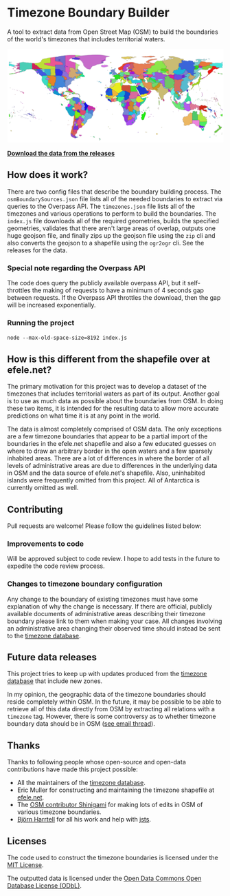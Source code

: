 # Timezone Boundary Builder

A tool to extract data from Open Street Map (OSM) to build the boundaries of the world's timezones that includes territorial waters.

<p align="center"><img src="2017a.png" /></p>

**[Download the data from the releases](https://github.com/evansiroky/timezone-boundary-builder/releases)**

## How does it work?

There are two config files that describe the boundary building process.  The `osmBoundarySources.json` file lists all of the needed boundaries to extract via queries to the Overpass API.  The `timezones.json` file lists all of the timezones and various operations to perform to build the boundaries.  The `index.js` file downloads all of the required geometries, builds the specified geometries, validates that there aren't large areas of overlap, outputs one huge geojson file, and finally zips up the geojson file using the `zip` cli and also converts the geojson to a shapefile using the `ogr2ogr` cli.  See the releases for the data.

### Special note regarding the Overpass API

The code does query the publicly available overpass API, but it self-throttles the making of requests to have a minimum of 4 seconds gap between requests.  If the Overpass API throttles the download, then the gap will be increased exponentially.

### Running the project

```shell
node --max-old-space-size=8192 index.js
```

## How is this different from the shapefile over at efele.net?

The primary motivation for this project was to develop a dataset of the timezones that includes territorial waters as part of its output.  Another goal is to use as much data as possible about the boundaries from OSM.  In doing these two items, it is intended for the resulting data to allow more accurate predictions on what time it is at any point in the world.  

The data is almost completely comprised of OSM data.  The only exceptions are a few timezone boundaries that appear to be a partial import of the boundaries in the efele.net shapefile and also a few educated guesses on where to draw an arbitrary border in the open waters and a few sparsely inhabited areas.  There are a lot of differences in where the border of all levels of administrative areas are due to differences in the underlying data in OSM and the data source of efele.net's shapefile.  Also, uninhabited islands were frequently omitted from this project.  All of Antarctica is currently omitted as well.

## Contributing

Pull requests are welcome!  Please follow the guidelines listed below:

### Improvements to code

Will be approved subject to code review.  I hope to add tests in the future to expedite the code review process.

### Changes to timezone boundary configuration

Any change to the boundary of existing timezones must have some explanation of why the change is necessary.  If there are official, publicly available documents of administrative areas describing their timezone boundary please link to them when making your case.  All changes involving an administrative area changing their observed time should instead be sent to the [timezone database](https://www.iana.org/time-zones).

## Future data releases

This project tries to keep up with updates produced from the [timezone database](https://www.iana.org/time-zones) that include new zones.

In my opinion, the geographic data of the timezone boundaries should reside completely within OSM.  In the future, it may be possible to be able to retrieve all of this data directly from OSM by extracting all relations with a `timezone` tag.  However, there is some controversy as to whether timezone boundary data should be in OSM ([see email thread](https://lists.openstreetmap.org/pipermail/talk-us/2016-May/thread.html#16331)).

## Thanks

Thanks to following people whose open-source and open-data contributions have made this project possible:

- All the maintainers of the [timezone database](https://www.iana.org/time-zones).  
- Eric Muller for constructing and maintaining the timezone shapefile at [efele.net](http://efele.net/maps/tz/world/).  
- The [OSM contributor Shinigami](https://www.openstreetmap.org/user/Shinigami) for making lots of edits in OSM of various timezone boundaries.
- [Björn Harrtell](https://github.com/bjornharrtell) for all his work and help with [jsts](https://github.com/bjornharrtell/jsts).

## Licenses

The code used to construct the timezone boundaries is licensed under the [MIT License](https://opensource.org/licenses/MIT).

The outputted data is licensed under the [Open Data Commons Open Database License (ODbL)](http://opendatacommons.org/licenses/odbl/).
